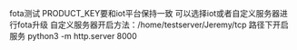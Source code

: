 fota测试
PRODUCT_KEY要和iot平台保持一致
可以选择iot或者自定义服务器进行fota升级
自定义服务器开启方法：/home/testserver/Jeremy/tcp 路径下开启服务 python3 -m http.server 8000